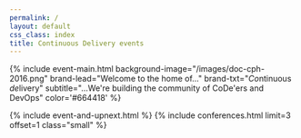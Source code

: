 ```yaml
---
permalink: /
layout: default
css_class: index
title: Continuous Delivery events
---
```


{% include event-main.html
background-image="/images/doc-cph-2016.png"
brand-lead="Welcome to the home of..."
brand-txt="*Co*ntinuous *de*livery"
subtitle="...We're building the community of CoDe'ers and DevOps"
color='#664418' %}

{% include event-and-upnext.html %}
{% include conferences.html limit=3 offset=1 class="small" %}
